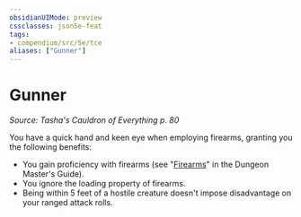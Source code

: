 ```yaml
---
obsidianUIMode: preview
cssclasses: json5e-feat
tags:
- compendium/src/5e/tce
aliases: ["Gunner"]
---
```

# Gunner
*Source: Tasha's Cauldron of Everything p. 80*  

You have a quick hand and keen eye when employing firearms, granting you the following benefits:

- You gain proficiency with firearms (see "[Firearms](../../../Rules%20&%20Options/5e%20Rules/variant-rules/firearms.md#)" in the Dungeon Master's Guide).  
- You ignore the loading property of firearms.  
- Being within 5 feet of a hostile creature doesn't impose disadvantage on your ranged attack rolls.